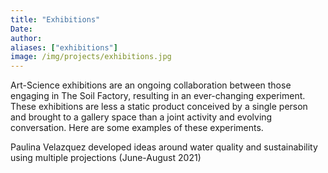 ```yaml
---
title: "Exhibitions"
Date: 
author: 
aliases: ["exhibitions"]
image: /img/projects/exhibitions.jpg
---
```


Art-Science exhibitions are an ongoing collaboration between those engaging in The Soil Factory, resulting in an ever-changing experiment. These exhibitions are less a static product conceived by a single person and brought to a gallery space than a joint activity and evolving conversation. Here are some examples of these experiments.

Paulina Velazquez developed ideas around water quality and sustainability using multiple projections (June-August 2021)